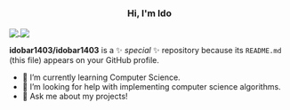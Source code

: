 <h3 align="center">Hi, I'm Ido</h3>

<a href="https://github.com/anuraghazra/convoychat">
  <img align="center" src="https://github-readme-stats.vercel.app/api?username=idobar1403&show_icons=true&layout=compact&line_height=20" />
</a>
<a href="https://github.com/anuraghazra/github-readme-stats">
  <img align="center" src="https://github-readme-stats.vercel.app/api/top-langs/?username=idobar1403&layout=compact&langs_count=6&hide=jupyter%20notebook,html&show=java" />
</a>


**idobar1403/idobar1403** is a ✨ _special_ ✨ repository because its `README.md` (this file) appears on your GitHub profile.
<!--
- 🔭 I’m currently working on ...
-->
- 🌱 I’m currently learning Computer Science.
- 🤔 I’m looking for help with implementing computer science algorithms.
- 💬 Ask me about my projects!
<!--
- 👯 I’m looking to collaborate on ...
-->
<!--
- 📫 How to reach me: 
- 😄 Pronouns: ...
- ⚡ Fun fact: ...
-->
